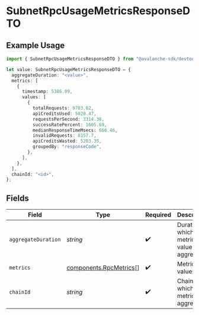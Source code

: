 # SubnetRpcUsageMetricsResponseDTO

## Example Usage

```typescript
import { SubnetRpcUsageMetricsResponseDTO } from "@avalanche-sdk/devtools/models/components";

let value: SubnetRpcUsageMetricsResponseDTO = {
  aggregateDuration: "<value>",
  metrics: [
    {
      timestamp: 5386.09,
      values: [
        {
          totalRequests: 9703.82,
          apiCreditsUsed: 5020.47,
          requestsPerSecond: 3314.38,
          successRatePercent: 1605.69,
          medianResponseTimeMsecs: 666.46,
          invalidRequests: 8157.7,
          apiCreditsWasted: 5283.35,
          groupedBy: "responseCode",
        },
      ],
    },
  ],
  chainId: "<id>",
};
```

## Fields

| Field                                                            | Type                                                             | Required                                                         | Description                                                      |
| ---------------------------------------------------------------- | ---------------------------------------------------------------- | ---------------------------------------------------------------- | ---------------------------------------------------------------- |
| `aggregateDuration`                                              | *string*                                                         | :heavy_check_mark:                                               | Duration in which the metrics value is aggregated                |
| `metrics`                                                        | [components.RpcMetrics](../../models/components/rpcmetrics.md)[] | :heavy_check_mark:                                               | Metrics values                                                   |
| `chainId`                                                        | *string*                                                         | :heavy_check_mark:                                               | ChainId for which the metrics are aggregated                     |